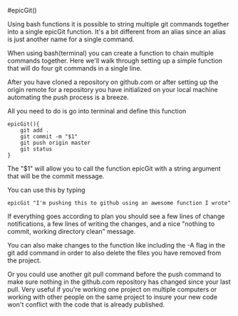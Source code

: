 #epicGit()

Using bash functions it is possible to string multiple git commands together into a single epicGit function. It's a bit different from an alias since an alias is just another name for a single command.

When using bash(terminal) you can create a function to chain multiple commands together. Here we'll walk through setting up a simple function that will do four git commands in a single line.

After you have cloned a repository on github.com or after setting up the origin remote for a repository you have initialized on your local machine automating the push process is a breeze.

All you need to do is go into terminal and define this function

```
epicGit(){
	git add .
	git commit -m "$1"
	git push origin master
	git status
}
```

The "$1" will allow you to call the function epicGit with a string argument that will be the commit message.

You can use this by typing

```
epicGit "I'm pushing this to github using an awesome function I wrote"
```

If everything goes according to plan you should see a few lines of change notifications, a few lines of writing the changes, and a nice "nothing to commit, working directory clean" message.

You can also make changes to the function like including the -A flag in the git add command in order to also delete the files you have removed from the project.

Or you could use another git pull command before the push command to make sure nothing in the github.com repository has changed since your last pull. Very useful if you're working one project on multiple computers or working with other people on the same project to insure your new code won't conflict with the code that is already published.

